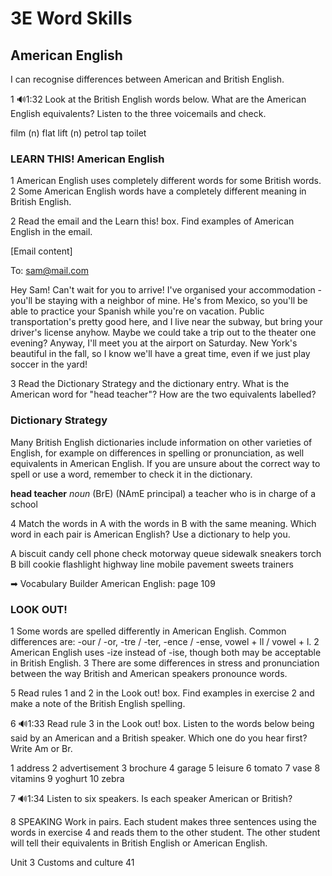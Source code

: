 # 3E Word Skills

## American English

I can recognise differences between American and British English.

1 🔊1:32 Look at the British English words below. What are the American English equivalents? Listen to the three voicemails and check.

film (n)  flat  lift (n)  petrol  tap  toilet

### LEARN THIS! American English

1 American English uses completely different words for some British words.
2 Some American English words have a completely different meaning in British English.

2 Read the email and the Learn this! box. Find examples of American English in the email.

[Email content]

To: sam@mail.com

Hey Sam! Can't wait for you to arrive! I've organised your accommodation - you'll be staying with a neighbor of mine. He's from Mexico, so you'll be able to practice your Spanish while you're on vacation. Public transportation's pretty good here, and I live near the subway, but bring your driver's license anyhow. Maybe we could take a trip out to the theater one evening? Anyway, I'll meet you at the airport on Saturday. New York's beautiful in the fall, so I know we'll have a great time, even if we just play soccer in the yard!

3 Read the Dictionary Strategy and the dictionary entry. What is the American word for "head teacher"? How are the two equivalents labelled?

### Dictionary Strategy

Many British English dictionaries include information on other varieties of English, for example on differences in spelling or pronunciation, as well equivalents in American English. If you are unsure about the correct way to spell or use a word, remember to check it in the dictionary.

**head teacher** *noun* (BrE) (NAmE principal) a teacher who is in charge of a school

4 Match the words in A with the words in B with the same meaning. Which word in each pair is American English? Use a dictionary to help you.

A  biscuit  candy  cell phone  check  motorway  queue  sidewalk  sneakers  torch
B  bill  cookie  flashlight  highway  line  mobile  pavement  sweets  trainers

➡ Vocabulary Builder American English: page 109

### LOOK OUT!

1 Some words are spelled differently in American English. Common differences are: -our / -or, -tre / -ter, -ence / -ense, vowel + ll / vowel + l.
2 American English uses -ize instead of -ise, though both may be acceptable in British English.
3 There are some differences in stress and pronunciation between the way British and American speakers pronounce words.

5 Read rules 1 and 2 in the Look out! box. Find examples in exercise 2 and make a note of the British English spelling.

6 🔊1:33 Read rule 3 in the Look out! box. Listen to the words below being said by an American and a British speaker. Which one do you hear first? Write Am or Br.

1 address  2 advertisement  3 brochure  4 garage  5 leisure  6 tomato  7 vase  8 vitamins  9 yoghurt  10 zebra

7 🔊1:34 Listen to six speakers. Is each speaker American or British?

8 SPEAKING Work in pairs. Each student makes three sentences using the words in exercise 4 and reads them to the other student. The other student will tell their equivalents in British English or American English.

Unit 3 Customs and culture  41